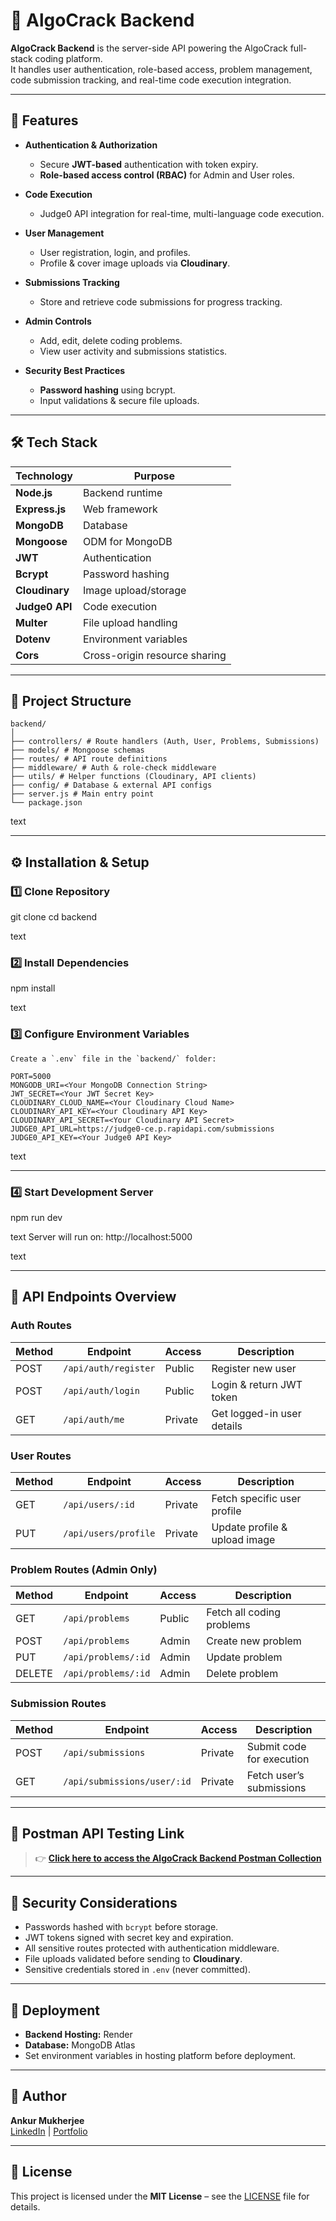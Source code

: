 # 🚀 AlgoCrack Backend

**AlgoCrack Backend** is the server-side API powering the AlgoCrack full-stack coding platform.  
It handles user authentication, role-based access, problem management, code submission tracking, and real-time code execution integration.

---

## 📌 Features

- **Authentication & Authorization**
  - Secure **JWT-based** authentication with token expiry.
  - **Role-based access control (RBAC)** for Admin and User roles.
  
- **Code Execution**
  - Judge0 API integration for real-time, multi-language code execution.

- **User Management**
  - User registration, login, and profiles.
  - Profile & cover image uploads via **Cloudinary**.

- **Submissions Tracking**
  - Store and retrieve code submissions for progress tracking.

- **Admin Controls**
  - Add, edit, delete coding problems.
  - View user activity and submissions statistics.

- **Security Best Practices**
  - **Password hashing** using bcrypt.
  - Input validations & secure file uploads.
  
---

## 🛠 Tech Stack

| Technology         | Purpose                |
|--------------------|------------------------|
| **Node.js**        | Backend runtime        |
| **Express.js**     | Web framework          |
| **MongoDB**        | Database               |
| **Mongoose**       | ODM for MongoDB        |
| **JWT**            | Authentication         |
| **Bcrypt**         | Password hashing       |
| **Cloudinary**     | Image upload/storage   |
| **Judge0 API**     | Code execution         |
| **Multer**         | File upload handling   |
| **Dotenv**         | Environment variables  |
| **Cors**           | Cross-origin resource sharing |

---

## 📂 Project Structure

    backend/
    │
    ├── controllers/ # Route handlers (Auth, User, Problems, Submissions)
    ├── models/ # Mongoose schemas
    ├── routes/ # API route definitions
    ├── middleware/ # Auth & role-check middleware
    ├── utils/ # Helper functions (Cloudinary, API clients)
    ├── config/ # Database & external API configs
    ├── server.js # Main entry point
    └── package.json

text

---

## ⚙️ Installation & Setup

### 1️⃣ Clone Repository
git clone <backend-repo-url>
cd backend

text

### 2️⃣ Install Dependencies
npm install

text

### 3️⃣ Configure Environment Variables
    Create a `.env` file in the `backend/` folder:

    PORT=5000
    MONGODB_URI=<Your MongoDB Connection String>
    JWT_SECRET=<Your JWT Secret Key>
    CLOUDINARY_CLOUD_NAME=<Your Cloudinary Cloud Name>
    CLOUDINARY_API_KEY=<Your Cloudinary API Key>
    CLOUDINARY_API_SECRET=<Your Cloudinary API Secret>
    JUDGE0_API_URL=https://judge0-ce.p.rapidapi.com/submissions
    JUDGE0_API_KEY=<Your Judge0 API Key>

text

---

### 4️⃣ Start Development Server
npm run dev

text
Server will run on:
http://localhost:5000

text

---

## 🔌 API Endpoints Overview

### **Auth Routes**
| Method | Endpoint            | Access  | Description                  |
|--------|---------------------|---------|------------------------------|
| POST   | `/api/auth/register`| Public  | Register new user            |
| POST   | `/api/auth/login`   | Public  | Login & return JWT token     |
| GET    | `/api/auth/me`      | Private | Get logged-in user details   |

### **User Routes**
| Method | Endpoint                 | Access  | Description                  |
|--------|--------------------------|---------|------------------------------|
| GET    | `/api/users/:id`         | Private | Fetch specific user profile  |
| PUT    | `/api/users/profile`     | Private | Update profile & upload image|

### **Problem Routes (Admin Only)**
| Method | Endpoint                 | Access  | Description                  |
|--------|--------------------------|---------|------------------------------|
| GET    | `/api/problems`          | Public  | Fetch all coding problems    |
| POST   | `/api/problems`          | Admin   | Create new problem           |
| PUT    | `/api/problems/:id`      | Admin   | Update problem               |
| DELETE | `/api/problems/:id`      | Admin   | Delete problem               |

### **Submission Routes**
| Method | Endpoint                   | Access  | Description                  |
|--------|----------------------------|---------|------------------------------|
| POST   | `/api/submissions`         | Private | Submit code for execution    |
| GET    | `/api/submissions/user/:id`| Private | Fetch user’s submissions     |

---

## 🔗 Postman API Testing Link

> 👉 **[Click here to access the AlgoCrack Backend Postman Collection](https://www.postman.com/spacecraft-geoscientist-20553327/workspace/algocrack/collection/33893722-3b2f6422-cb5e-4c5c-b9f5-8658834c01b1?action=share&creator=33893722)**

---

## 🔐 Security Considerations

- Passwords hashed with `bcrypt` before storage.
- JWT tokens signed with secret key and expiration.
- All sensitive routes protected with authentication middleware.
- File uploads validated before sending to **Cloudinary**.
- Sensitive credentials stored in `.env` (never committed).

---

## 🚀 Deployment

- **Backend Hosting:** Render  
- **Database:** MongoDB Atlas  
- Set environment variables in hosting platform before deployment.

---

## 👤 Author
**Ankur Mukherjee**  
[LinkedIn](#) | [Portfolio](#)

---

## 📝 License
This project is licensed under the **MIT License** – see the [LICENSE](LICENSE) file for details.